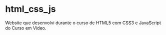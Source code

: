 # html_css_js

Website que desenvolvi durante o curso de HTML5 com CSS3 e JavaScript do Curso em Vídeo.
